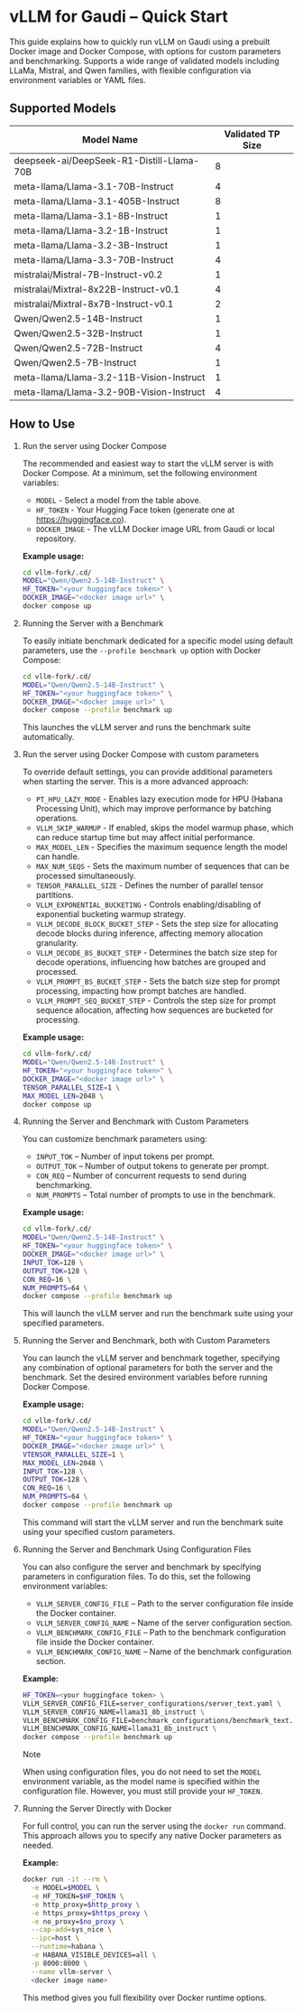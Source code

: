 # vLLM for Gaudi – Quick Start

This guide explains how to quickly run vLLM on Gaudi using a prebuilt Docker image and Docker Compose, with options for custom parameters and benchmarking.
Supports a wide range of validated models including LLaMa, Mistral, and Qwen families, with flexible configuration via environment variables or YAML files.

## Supported Models

| Model Name | Validated TP Size |
|--|--|
| deepseek-ai/DeepSeek-R1-Distill-Llama-70B | 8 |
| meta-llama/Llama-3.1-70B-Instruct         | 4 |
| meta-llama/Llama-3.1-405B-Instruct        | 8 |
| meta-llama/Llama-3.1-8B-Instruct          | 1 |
| meta-llama/Llama-3.2-1B-Instruct          | 1 |
| meta-llama/Llama-3.2-3B-Instruct          | 1 |
| meta-llama/Llama-3.3-70B-Instruct         | 4 |
| mistralai/Mistral-7B-Instruct-v0.2        | 1 |
| mistralai/Mixtral-8x22B-Instruct-v0.1     | 4 |
| mistralai/Mixtral-8x7B-Instruct-v0.1      | 2 |
| Qwen/Qwen2.5-14B-Instruct                 | 1 |
| Qwen/Qwen2.5-32B-Instruct                 | 1 |
| Qwen/Qwen2.5-72B-Instruct                 | 4 |
| Qwen/Qwen2.5-7B-Instruct                  | 1 |
| meta-llama/Llama-3.2-11B-Vision-Instruct  | 1 |
| meta-llama/Llama-3.2-90B-Vision-Instruct  | 4 |

## How to Use

1. Run the server using Docker Compose

   The recommended and easiest way to start the vLLM server is with Docker Compose. At a minimum, set the following environment variables:

   - `MODEL` - Select a model from the table above.
   - `HF_TOKEN` - Your Hugging Face token (generate one at <https://huggingface.co>).
   - `DOCKER_IMAGE` - The vLLM Docker image URL from Gaudi or local repository.

   **Example usage:**

   ```bash
   cd vllm-fork/.cd/
   MODEL="Qwen/Qwen2.5-14B-Instruct" \
   HF_TOKEN="<your huggingface token>" \
   DOCKER_IMAGE="<docker image url>" \
   docker compose up
   ```

2. Running the Server with a Benchmark

   To easily initiate benchmark dedicated for a specific model using default parameters, use the `--profile benchmark up` option with Docker Compose:

   ```bash
   cd vllm-fork/.cd/
   MODEL="Qwen/Qwen2.5-14B-Instruct" \
   HF_TOKEN="<your huggingface token>" \
   DOCKER_IMAGE="<docker image url>" \
   docker compose --profile benchmark up
   ```

   This launches the vLLM server and runs the benchmark suite automatically.

3. Run the server using Docker Compose with custom parameters

   To override default settings, you can provide additional parameters when starting the server. This is a more advanced approach:

   - `PT_HPU_LAZY_MODE` - Enables lazy execution mode for HPU (Habana Processing Unit), which may improve performance by batching operations.
   - `VLLM_SKIP_WARMUP` - If enabled, skips the model warmup phase, which can reduce startup time but may affect initial performance.
   - `MAX_MODEL_LEN` - Specifies the maximum sequence length the model can handle.
   - `MAX_NUM_SEQS` - Sets the maximum number of sequences that can be processed simultaneously.
   - `TENSOR_PARALLEL_SIZE` - Defines the number of parallel tensor partitions.
   - `VLLM_EXPONENTIAL_BUCKETING` - Controls enabling/disabling of exponential bucketing warmup strategy.
   - `VLLM_DECODE_BLOCK_BUCKET_STEP` - Sets the step size for allocating decode blocks during inference, affecting memory allocation granularity.
   - `VLLM_DECODE_BS_BUCKET_STEP` - Determines the batch size step for decode operations, influencing how batches are grouped and processed.
   - `VLLM_PROMPT_BS_BUCKET_STEP` - Sets the batch size step for prompt processing, impacting how prompt batches are handled.
   - `VLLM_PROMPT_SEQ_BUCKET_STEP` - Controls the step size for prompt sequence allocation, affecting how sequences are bucketed for processing.

   **Example usage:**

   ```bash
   cd vllm-fork/.cd/
   MODEL="Qwen/Qwen2.5-14B-Instruct" \
   HF_TOKEN="<your huggingface token>" \
   DOCKER_IMAGE="<docker image url>" \
   TENSOR_PARALLEL_SIZE=1 \
   MAX_MODEL_LEN=2048 \
   docker compose up
   ```

4. Running the Server and Benchmark with Custom Parameters

   You can customize benchmark parameters using:

   - `INPUT_TOK` – Number of input tokens per prompt.
   - `OUTPUT_TOK` – Number of output tokens to generate per prompt.
   - `CON_REQ` – Number of concurrent requests to send during benchmarking.
   - `NUM_PROMPTS` – Total number of prompts to use in the benchmark.

   **Example usage:**

   ```bash
   cd vllm-fork/.cd/
   MODEL="Qwen/Qwen2.5-14B-Instruct" \
   HF_TOKEN="<your huggingface token>" \
   DOCKER_IMAGE="<docker image url>" \
   INPUT_TOK=128 \
   OUTPUT_TOK=128 \
   CON_REQ=16 \
   NUM_PROMPTS=64 \
   docker compose --profile benchmark up
   ```

   This will launch the vLLM server and run the benchmark suite using your specified parameters.

5. Running the Server and Benchmark, both with Custom Parameters

   You can launch the vLLM server and benchmark together, specifying any combination of optional parameters for both the server and the benchmark. Set the desired environment variables before running Docker Compose.

   **Example usage:**

   ```bash
   cd vllm-fork/.cd/
   MODEL="Qwen/Qwen2.5-14B-Instruct" \
   HF_TOKEN="<your huggingface token>" \
   DOCKER_IMAGE="<docker image url>" \
   VTENSOR_PARALLEL_SIZE=1 \
   MAX_MODEL_LEN=2048 \
   INPUT_TOK=128 \
   OUTPUT_TOK=128 \
   CON_REQ=16 \
   NUM_PROMPTS=64 \
   docker compose --profile benchmark up
   ```

   This command will start the vLLM server and run the benchmark suite using your specified custom parameters.

6. Running the Server and Benchmark Using Configuration Files

   You can also configure the server and benchmark by specifying parameters in configuration files. To do this, set the following environment variables:

   - `VLLM_SERVER_CONFIG_FILE` – Path to the server configuration file inside the Docker container.
   - `VLLM_SERVER_CONFIG_NAME` – Name of the server configuration section.
   - `VLLM_BENCHMARK_CONFIG_FILE` – Path to the benchmark configuration file inside the Docker container.
   - `VLLM_BENCHMARK_CONFIG_NAME` – Name of the benchmark configuration section.

   **Example:**

   ```bash
   HF_TOKEN=<your huggingface token> \
   VLLM_SERVER_CONFIG_FILE=server_configurations/server_text.yaml \
   VLLM_SERVER_CONFIG_NAME=llama31_8b_instruct \
   VLLM_BENCHMARK_CONFIG_FILE=benchmark_configurations/benchmark_text.yaml \
   VLLM_BENCHMARK_CONFIG_NAME=llama31_8b_instruct \
   docker compose --profile benchmark up
   ```

   > [!NOTE]
   > When using configuration files, you do not need to set the `MODEL` environment variable, as the model name is specified within the configuration file. However, you must still provide your `HF_TOKEN`.

7. Running the Server Directly with Docker

   For full control, you can run the server using the `docker run` command. This approach allows you to specify any native Docker parameters as needed.

   **Example:**

   ```bash
   docker run -it --rm \
     -e MODEL=$MODEL \
     -e HF_TOKEN=$HF_TOKEN \
     -e http_proxy=$http_proxy \
     -e https_proxy=$https_proxy \
     -e no_proxy=$no_proxy \
     --cap-add=sys_nice \
     --ipc=host \
     --runtime=habana \
     -e HABANA_VISIBLE_DEVICES=all \
     -p 8000:8000 \
     --name vllm-server \
     <docker image name>
   ```

   This method gives you full flexibility over Docker runtime options.
